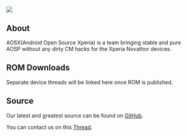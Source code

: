 ![][AOSXImage]
===================

About
-----
AOSX(Android Open Source Xperia) is a team bringing stable and pure AOSP without any dirty CM hacks for the Xperia Novathor devices.

ROM Downloads
-------------
Separate device threads will be linked here once ROM is published.

Source
------
Our latest and greatest source can be found on [GitHub].


You can contact us on this [Thread].

[AOSXImage]: https://raw.githubusercontent.com/AndroidOpenSourceXperia/android_extra_aosx/master/Customization/Logo/Logo.png
[GitHub]: https://github.com/AndroidOpenSourceXperia
[Thread]: http://forum.xda-developers.com/xperia-u/general/aosp-xperia-p-sola-t2684583

